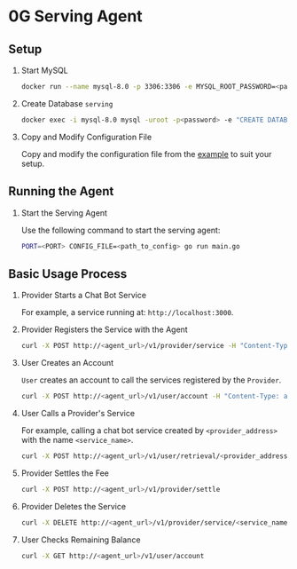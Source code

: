 # 0G Serving Agent

## Setup

1. Start MySQL

   ```sh
   docker run --name mysql-8.0 -p 3306:3306 -e MYSQL_ROOT_PASSWORD=<password> -d mysql:8.0
   ```

2. Create Database `serving`

   ```sh
   docker exec -i mysql-8.0 mysql -uroot -p<password> -e "CREATE DATABASE IF NOT EXISTS serving CHARACTER SET utf8mb4;"
   ```

3. Copy and Modify Configuration File

   Copy and modify the configuration file from the [example](config-example.yaml) to suit your setup.

## Running the Agent

1. Start the Serving Agent

   Use the following command to start the serving agent:

   ```sh
   PORT=<PORT> CONFIG_FILE=<path_to_config> go run main.go
   ```

## Basic Usage Process

1. Provider Starts a Chat Bot Service

   For example, a service running at: `http://localhost:3000`.

2. Provider Registers the Service with the Agent

   ```sh
   curl -X POST http://<agent_url>/v1/provider/service -H "Content-Type: application/json" -d '{"URL": "http://localhost:3000", "inputPrice": 1, "outputPrice": 2, "Type": "HTTP", "Name": "<service_name>"}'
   ```

3. User Creates an Account

   `User` creates an account to call the services registered by the `Provider`.

   ```sh
   curl -X POST http://<agent_url>/v1/user/account -H "Content-Type: application/json" -d '{"user": "<user_address>", "provider": "<provider_address>", "balance": "10000"}'
   ```

4. User Calls a Provider's Service

   For example, calling a chat bot service created by `<provider_address>` with the name `<service_name>`.

   ```sh
   curl -X POST http://<agent_url>/v1/user/retrieval/<provider_address>/<service_name> -H "Content-Type: application/json" -d '{"message": "Who won the world series in 2021?"}'
   ```

5. Provider Settles the Fee

   ```sh
   curl -X POST http://<agent_url>/v1/provider/settle
   ```

6. Provider Deletes the Service

   ```sh
   curl -X DELETE http://<agent_url>/v1/provider/service/<service_name>
   ```

7. User Checks Remaining Balance

   ```sh
   curl -X GET http://<agent_url>/v1/user/account
   ```
